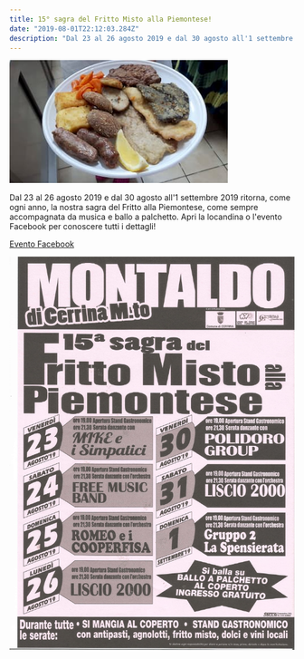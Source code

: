 ```yaml
---
title: 15° sagra del Fritto Misto alla Piemontese!
date: "2019-08-01T22:12:03.284Z"
description: "Dal 23 al 26 agosto 2019 e dal 30 agosto all'1 settembre 2019. Clicca sul titolo per maggior dettagli"
---
```

![Fritto misto alla piemontese](./fritto.jpg)

Dal 23 al 26 agosto 2019 e dal 30 agosto all'1 settembre 2019 ritorna, come ogni anno, la nostra sagra del Fritto alla Piemontese, come sempre accompagnata da musica e ballo a palchetto. Apri la locandina o l'evento Facebook per conoscere tutti i dettagli!

[Evento Facebook](https://www.facebook.com/events/360620141525750)

![Locandina](./locandina.jpg)